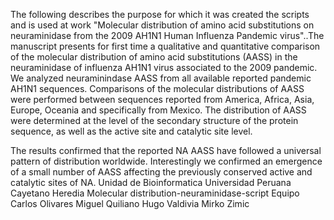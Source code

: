 The following describes the purpose for which it was created the scripts and is used at work
"Molecular distribution of amino acid substitutions on neuraminidase from the 2009 AH1N1 Human Influenza Pandemic virus"..The manuscript presents for first time a qualitative and quantitative comparison of the molecular distribution of amino acid substitutions (AASS) in the neuraminidase of influenza AH1N1 virus associated to the 2009 pandemic. We analyzed neuraminindase AASS from all available reported pandemic AH1N1 sequences. Comparisons of the molecular distributions of AASS were performed between sequences reported from America, Africa, Asia, Europe, Oceania and specifically from Mexico. The distribution of AASS were determined at the level of the secondary structure of the protein sequence, as well as the active site and catalytic site level.

The results confirmed that the reported NA AASS have followed a universal pattern of distribution worldwide. Interestingly we confirmed an emergence of a small number of AASS affecting the previously conserved active and catalytic sites of NA.
Unidad de Bioinformatica
Universidad Peruana Cayetano Heredia
Molecular distribution-neuraminidase-script
Equipo
Carlos Olivares
Miguel Quiliano
Hugo Valdivia
Mirko Zimic